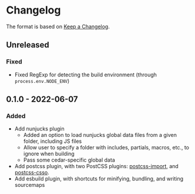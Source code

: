 # Changelog

The format is based on [Keep a Changelog](https://keepachangelog.com/en/1.0.0/).

## Unreleased

### Fixed
- Fixed RegExp for detecting the build environment (through `process.env.NODE_ENV`)

## 0.1.0 - 2022-06-07

### Added
- Add nunjucks plugin
	- Added an option to load nunjucks global data files from a given folder, including JS files
	- Allow user to specify a folder with includes, partials, macros, etc., to ignore when building
	- Pass some cedar-specific global data
- Add postcss plugin, with two PostCSS plugins: [postcss-import](https://github.com/postcss/postcss-import/), and [postcss-csso](https://github.com/lahmatiy/postcss-csso).
- Add esbuild plugin, with shortcuts for minifying, bundling, and writing sourcemaps

